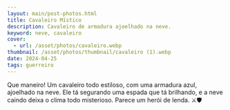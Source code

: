 ```yaml
---
layout: main/post-photos.html
title: Cavaleiro Místico
description: Cavaleiro de armadura ajoelhado na neve.
keyword: neve, cavaleiro
cover:
  - url: /asset/photos/cavaleiro.webp
thumbnail: /asset/photos/thumbnail/cavaleiro (1).webp
date: 2024-04-25
tags: guerreiro
---
```


Que maneiro! Um cavaleiro todo estiloso, com uma armadura azul, ajoelhado na neve. Ele tá segurando uma espada que tá brilhando, e a neve caindo deixa o clima todo misterioso. Parece um herói de lenda. ⚔️🛡️
